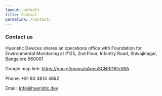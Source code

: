 ```yaml
---
layout: default
title: Contact
permalink: /contact/
---
```


### Contact us 

Hueristic Devices shares an operations office with Foundation for Environmental Monitoring at
#125, 2nd Floor, Infantry Road, Shivajinagar, Bangalore 560001

Google map link: https://goo.gl/maps/pAqeoSCNRf16fyX6A

Phone: +91 80 4814 4892         

Email: info@hueristic.dev
